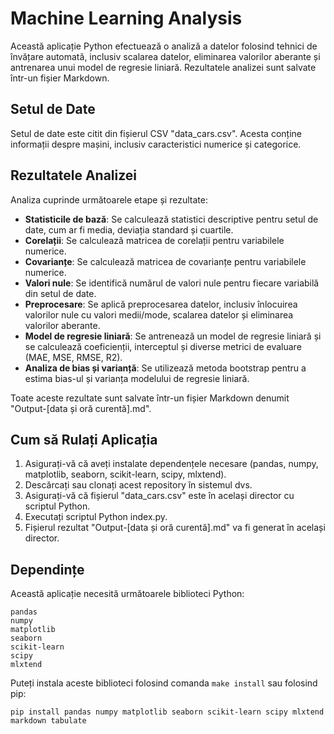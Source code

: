 # Machine Learning Analysis

Această aplicație Python efectuează o analiză a datelor folosind tehnici de învățare automată, inclusiv scalarea datelor, eliminarea valorilor aberante și antrenarea unui model de regresie liniară. Rezultatele analizei sunt salvate într-un fișier Markdown.

## Setul de Date

Setul de date este citit din fișierul CSV "data_cars.csv". Acesta conține informații despre mașini, inclusiv caracteristici numerice și categorice.

## Rezultatele Analizei

Analiza cuprinde următoarele etape și rezultate:

- **Statisticile de bază**: Se calculează statistici descriptive pentru setul de date, cum ar fi media, deviația standard și cuartile.
- **Corelații**: Se calculează matricea de corelații pentru variabilele numerice.
- **Covarianțe**: Se calculează matricea de covarianțe pentru variabilele numerice.
- **Valori nule**: Se identifică numărul de valori nule pentru fiecare variabilă din setul de date.
- **Preprocesare**: Se aplică preprocesarea datelor, inclusiv înlocuirea valorilor nule cu valori medii/mode, scalarea datelor și eliminarea valorilor aberante.
- **Model de regresie liniară**: Se antrenează un model de regresie liniară și se calculează coeficienții, interceptul și diverse metrici de evaluare (MAE, MSE, RMSE, R2).
- **Analiza de bias și varianță**: Se utilizează metoda bootstrap pentru a estima bias-ul și varianța modelului de regresie liniară.

Toate aceste rezultate sunt salvate într-un fișier Markdown denumit "Output-[data și oră curentă].md".

## Cum să Rulați Aplicația

1. Asigurați-vă că aveți instalate dependențele necesare (pandas, numpy, matplotlib, seaborn, scikit-learn, scipy, mlxtend).
1. Descărcați sau clonați acest repository în sistemul dvs.
1. Asigurați-vă că fișierul "data_cars.csv" este în același director cu scriptul Python.
1. Executați scriptul Python index.py.
1. Fișierul rezultat "Output-[data și oră curentă].md" va fi generat în același director.

## Dependințe

Această aplicație necesită următoarele biblioteci Python:

    pandas
    numpy
    matplotlib
    seaborn
    scikit-learn
    scipy
    mlxtend

Puteți instala aceste biblioteci folosind comanda `make install` sau folosind pip:

`pip install pandas numpy matplotlib seaborn scikit-learn scipy mlxtend markdown tabulate`